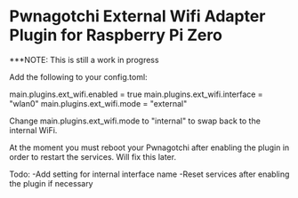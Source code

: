 # Pwnagotchi External Wifi Adapter Plugin for Raspberry Pi Zero

***NOTE: This is still a work in progress

Add the following to your config.toml:

main.plugins.ext_wifi.enabled = true
main.plugins.ext_wifi.interface = "wlan0"
main.plugins.ext_wifi.mode = "external"

Change main.plugins.ext_wifi.mode to "internal" to swap back to the internal WiFi.

At the moment you must reboot your Pwnagotchi after enabling the plugin in order to restart the services. Will fix this later. 

Todo:
-Add setting for internal interface name
-Reset services after enabling the plugin if necessary

